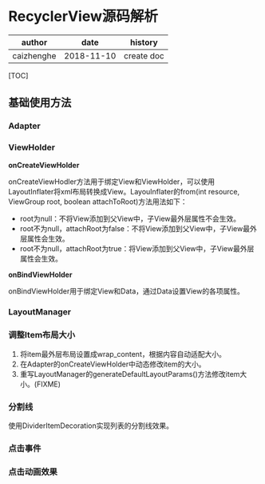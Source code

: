# RecyclerView源码解析

| author     | date       | history    |
| ---------- | ---------- | ---------- |
| caizhenghe | 2018-11-10 | create doc |



[TOC]

## 基础使用方法

### Adapter

### ViewHolder

**onCreateViewHolder**

onCreateViewHodler方法用于绑定View和ViewHolder，可以使用LayoutInflater将xml布局转换成View。LayouInflater的from(int resource, ViewGroup root, boolean attachToRoot)方法用法如下：

- root为null：不将View添加到父View中，子View最外层属性不会生效。
- root不为null，attachRoot为false：不将View添加到父View中，子View最外层属性会生效。
- root不为null，attachRoot为true：将View添加到父View中，子View最外层属性会生效。

**onBindViewHolder**

onBindViewHolder用于绑定View和Data，通过Data设置View的各项属性。

### LayoutManager

### 调整Item布局大小

1. 将item最外层布局设置成wrap_content，根据内容自动适配大小。
2. 在Adapter的onCreateViewHolder中动态修改item的大小。
3. 重写LayoutManager的generateDefaultLayoutParams()方法修改item大小。(FIXME)

### 分割线

使用DividerItemDecoration实现列表的分割线效果。

### 点击事件

### 点击动画效果